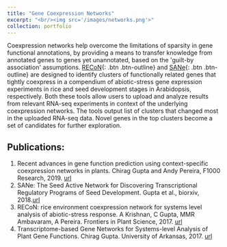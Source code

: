```yaml
---
title: "Gene Coexpression Networks"
excerpt: "<br/><img src='/images/networks.png'>"
collection: portfolio
---
```


Coexpression networks help overcome the limitations of sparsity in gene functional annotations, by providing a means to transfer knowledge from annotated genes to genes yet unannotated, based on the 'guilt-by association' assumptions. 
[RECoN](https://plantstress-pereira.uark.edu/RECoN/){: .btn .btn-outline} and [SANe](https://plantstress-pereira.uark.edu/SANe/){: .btn .btn-outline} are designed to identify clusters of functionally related genes that tightly coexpress in a compendium of abiotic-stress gene expression experiments in rice and seed development stages in Arabidopsis, respectively. Both these tools allow users to upload and analyze results from relevant RNA-seq experiments in context of the underlying coexpression networks. The tools output list of clusters that changed most in the uploaded RNA-seq data. Novel genes in the top clusters become a set of candidates for further exploration. 


## Publications:
1. Recent advances in gene function prediction using context-specific coexpression networks in plants. Chirag Gupta and Andy Pereira,  F1000 Research, 2019. [url](https://www.ncbi.nlm.nih.gov/pmc/articles/PMC6364378/)
2. SANe: The Seed Active Network for Discovering Transcriptional Regulatory Programs of Seed Development. Gupta et al., biorxiv, 2018.[url](https://www.biorxiv.org/content/10.1101/165894v2)
3. RECoN: rice environment coexpression network for systems level analysis of abiotic-stress response. A Krishnan, C Gupta, MMR Ambavaram, A Pereira. Frontiers in Plant Science, 2017. [url](https://www.frontiersin.org/articles/10.3389/fpls.2017.01640/full)
4. Transcriptome-based Gene Networks for Systems-level Analysis of Plant Gene Functions. Chirag Gupta.  University of Arkansas, 2017. [url](https://scholarworks.uark.edu/etd/2526/)
